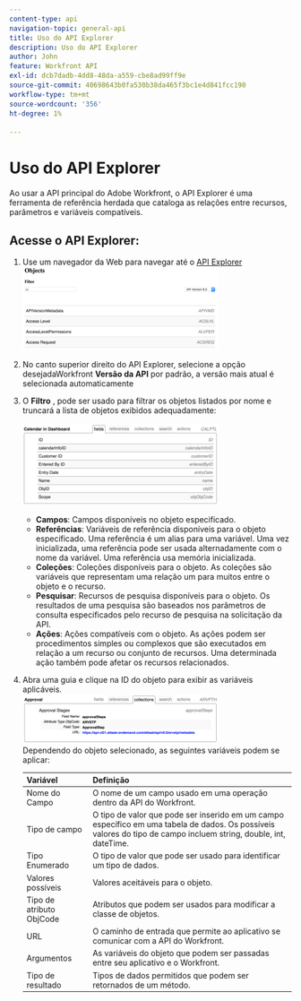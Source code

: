 ```yaml
---
content-type: api
navigation-topic: general-api
title: Uso do API Explorer
description: Uso do API Explorer
author: John
feature: Workfront API
exl-id: dcb7dadb-4dd8-48da-a559-cbe8ad99ff9e
source-git-commit: 40698643b0fa530b38da465f3bc1e4d841fcc190
workflow-type: tm+mt
source-wordcount: '356'
ht-degree: 1%

---
```



# Uso do API Explorer

Ao usar a API principal do Adobe Workfront, o API Explorer é uma ferramenta de referência herdada que cataloga as relações entre recursos, parâmetros e variáveis compatíveis.

## Acesse o API Explorer:

1. Use um navegador da Web para navegar até o [API Explorer](https://one.workfront.com/s/api-explorer)\
   ![](assets/mceclip1-350x149.png)

1. No canto superior direito do API Explorer, selecione a opção desejadaWorkfront **Versão da API** por padrão, a versão mais atual é selecionada automaticamente
1. O **Filtro** , pode ser usado para filtrar os objetos listados por nome e truncará a lista de objetos exibidos adequadamente:

   ![](assets/mceclip2-350x147.png)

   * **Campos**: Campos disponíveis no objeto especificado.
   * **Referências**: Variáveis de referência disponíveis para o objeto especificado. Uma referência é um alias para uma variável. Uma vez inicializada, uma referência pode ser usada alternadamente com o nome da variável. Uma referência usa memória inicializada.
   * **Coleções**: Coleções disponíveis para o objeto. As coleções são variáveis que representam uma relação um para muitos entre o objeto e o recurso.
   * **Pesquisar**: Recursos de pesquisa disponíveis para o objeto. Os resultados de uma pesquisa são baseados nos parâmetros de consulta especificados pelo recurso de pesquisa na solicitação da API.
   * **Ações**: Ações compatíveis com o objeto. As ações podem ser procedimentos simples ou complexos que são executados em relação a um recurso ou conjunto de recursos. Uma determinada ação também pode afetar os recursos relacionados.

1. Abra uma guia e clique na ID do objeto para exibir as variáveis aplicáveis.\
   ![](assets/approval-350x89.png)\
   Dependendo do objeto selecionado, as seguintes variáveis podem se aplicar:

   | Variável | Definição |
   |---|---|
   | Nome do Campo | O nome de um campo usado em uma operação dentro da API do Workfront. |
   | Tipo de campo | O tipo de valor que pode ser inserido em um campo específico em uma tabela de dados. Os possíveis valores do tipo de campo incluem string, double, int, dateTime. |
   | Tipo Enumerado | O tipo de valor que pode ser usado para identificar um tipo de dados. |
   | Valores possíveis | Valores aceitáveis para o objeto. |
   | Tipo de atributo ObjCode | Atributos que podem ser usados para modificar a classe de objetos. |
   | URL | O caminho de entrada que permite ao aplicativo se comunicar com a API do Workfront. |
   | Argumentos | As variáveis do objeto que podem ser passadas entre seu aplicativo e o Workfront. |
   | Tipo de resultado | Tipos de dados permitidos que podem ser retornados de um método. |
